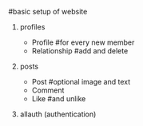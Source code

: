 #basic setup of website
1. profiles
    - Profile 
    #for every new member
    - Relationship 
    #add and delete 

2. posts
    - Post
    #optional image and text
    - Comment
    - Like
    #and unlike

3. allauth (authentication)


